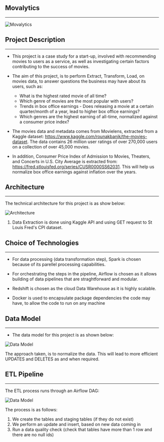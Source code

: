 ## Movalytics
---
![Movalytics](documentation/README_images/logo.PNG)  

## Project Description
---
* This project is a case study for a start-up, involved with recommending movies to users as a service, as well as investigating certain factors contributing to the success of movies.
* The aim of this project, is to perform Extract, Transform, Load, on movies data, to answer questions the business may have about its users, such as:
    * What is the highest rated movie of all time?
    * Which genre of movies are the most popular with users?
    * Trends in box office earnings - Does releasing a movie at a certain quarter/month of a year, lead to higher box office earnings?
    * Which genres are the highest earning of all-time, normalized against a consumer price index?

* The movies data and metadata comes from Movielens, extracted from a Kaggle dataset: https://www.kaggle.com/rounakbanik/the-movies-dataset. The data contains 26 million user ratings of over 270,000 users on a collection of over 45,000 movies.
* In addition, Consumer Price Index of Admission to Movies, Theaters, and Concerts in U.S. City Average is extracted from: https://fred.stlouisfed.org/series/CUSR0000SS62031. This will help us normalize box office earnings against inflation over the years.

## Architecture
---
The technical architecture for this project is as show below:  
  
![Architecture](documentation/README_images/architecture.PNG)

1. Data Extraction is done using Kaggle API and using GET request to St Louis Fred's CPI dataset.  

## Choice of Technologies
---
* For data processing (data transformation step), Spark is chosen because of its parellel processing capabilities.

* For orchestrating the steps in the pipeline, Airflow is chosen as it allows building of data pipelines that are straghtforward and modular. 

* Redshift is chosen as the cloud Data Warehouse as it is highly scalable.

* Docker is used to encapsulate package dependencies the code may have, to allow the code to run on any machine

## Data Model
---
* The data model for this project is as shown below:  
  
![Data Model](documentation/README_images/data_model.png)  
  
The approach taken, is to normalize the data. This will lead to more efficient UPDATES and DELETES as and when required.

## ETL Pipeline
---
The ETL process runs through an Airflow DAG:  
  
![Data Model](documentation/README_images/dag.PNG)  
  
The process is as follows:
1. We create the tables and staging tables (if they do not exist)  
2. We perform an update and insert, based on new data coming in  
3. Run a data quality check (check that tables have more than 1 row and there are no null ids)
